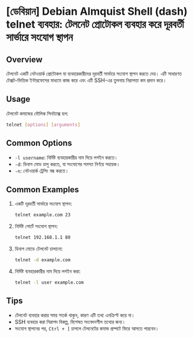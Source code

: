 # [ডেবিয়ান] Debian Almquist Shell (dash) telnet ব্যবহার: টেলনেট প্রোটোকল ব্যবহার করে দূরবর্তী সার্ভারে সংযোগ স্থাপন

## Overview
টেলনেট একটি নেটওয়ার্ক প্রোটোকল যা ব্যবহারকারীদের দূরবর্তী সার্ভারে সংযোগ স্থাপন করতে দেয়। এটি সাধারণত টেক্সট-ভিত্তিক ইন্টারফেসের মাধ্যমে কাজ করে এবং এটি SSH-এর তুলনায় নিরাপত্তা কম প্রদান করে।

## Usage
টেলনেট কমান্ডের মৌলিক সিনট্যাক্স হল:

```bash
telnet [options] [arguments]
```

## Common Options
- `-l username`: নির্দিষ্ট ব্যবহারকারীর নাম দিয়ে লগইন করতে।
- `-d`: ডিবাগ মোড চালু করতে, যা সংযোগের সমস্যা নির্ণয়ে সহায়ক।
- `-n`: নেটওয়ার্ক ট্রেসিং বন্ধ করতে।

## Common Examples
1. একটি দূরবর্তী সার্ভারে সংযোগ স্থাপন:
   ```bash
   telnet example.com 23
   ```

2. নির্দিষ্ট পোর্টে সংযোগ স্থাপন:
   ```bash
   telnet 192.168.1.1 80
   ```

3. ডিবাগ মোডে টেলনেট চালানো:
   ```bash
   telnet -d example.com
   ```

4. নির্দিষ্ট ব্যবহারকারীর নাম দিয়ে লগইন করা:
   ```bash
   telnet -l user example.com
   ```

## Tips
- টেলনেট ব্যবহার করার সময় সতর্ক থাকুন, কারণ এটি তথ্য এনক্রিপ্ট করে না।
- SSH ব্যবহার করা নিরাপদ বিকল্প, বিশেষত সংবেদনশীল তথ্যের জন্য।
- সংযোগ স্থাপনের পর, `Ctrl + ]` চাপলে টেলনেটের কমান্ড প্রম্পটে ফিরে আসতে পারবেন।